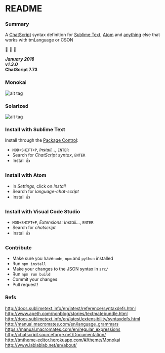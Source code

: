 # README #

### Summary ###

A [ChatScript](https://github.com/bwilcox-1234/ChatScript) syntax definition for [Sublime Text](https://packagecontrol.io/packages/ChatScript%20Syntax), [Atom](https://atom.io/packages/language-chat-script) and [anything](https://marketplace.visualstudio.com/items?itemName=kuzyn.chatscript-language) else that works with tmLanguage or CSON  

:cake: :cake: :cake:  

**_January 2018_**  
**_v1.3.0_**  
**ChatScript 7.73**  

### Monokai
![alt tag](https://raw.githubusercontent.com/kuzyn/chatscript-tmlanguage/master/screenshots/monokai-screen.png)

### Solarized
![alt tag](https://raw.githubusercontent.com/kuzyn/chatscript-tmlanguage/master/screenshots/solarized-screen.png)

### Install with Sublime Text
Install through the [Package Control](https://packagecontrol.io/installation):
  * `MOD+SHIFT+P`, _Install..._, `ENTER`  
  * Search for _ChatScript syntax_, `ENTER`  
  * Install :+1:  

### Install with Atom
  * In _Settings_, click on _Install_  
  * Search for _language-chat-script_  
  * Install :+1:  

### Install with Visual Code Studio
  * `MOD+SHIFT+P`, _Extensions: Install..._, `ENTER`  
  * Search for _chatscript_  
  * Install :+1:  

### Contribute
  * Make sure you have`node`, `npm` and `python` installed  
  * Run `npm install`  
  * Make your changes to the JSON syntax in `src/`  
  * Run `npm run build`  
  * Commit your changes  
  * Pull request!  

### Refs
http://docs.sublimetext.info/en/latest/reference/syntaxdefs.html  
http://www.apeth.com/nonblog/stories/textmatebundle.html  
http://docs.sublimetext.info/en/latest/extensibility/syntaxdefs.html  
http://manual.macromates.com/en/language_grammars  
https://manual.macromates.com/en/regular_expressions  
http://chatscript.sourceforge.net/Documentation/  
http://tmtheme-editor.herokuapp.com/#/theme/Monokai  
http://www.lablablab.net/en/about/  
